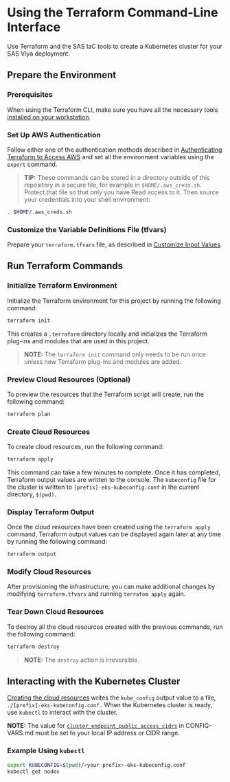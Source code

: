 # Using the Terraform Command-Line Interface

Use Terraform and the SAS IaC tools to create a Kubernetes cluster for your SAS Viya deployment.

## Prepare the Environment

### Prerequisites

When using the Terraform CLI, make sure you have all the necessary tools [installed on your workstation](../../README.md#terraform-requirements).

### Set Up AWS Authentication

Follow either one of the authentication methods described in [Authenticating Terraform to Access AWS](./TerraformAWSAuthentication.md) and set all the environment variables using the `export` command.

> **TIP:** These commands can be stored in a directory outside of this repository in a secure file, for example in `$HOME/.aws_creds.sh`. Protect that file so that only you have Read access to it. Then source your credentials into your shell environment:

```bash
. $HOME/.aws_creds.sh
```

### Customize the Variable Definitions File (tfvars)

Prepare your `terraform.tfvars` file, as described in [Customize Input Values](../../README.md#customize-input-values).

## Run Terraform Commands

### Initialize Terraform Environment

Initialize the Terraform environment for this project by running the following command:

```bash
terraform init
```

This creates a `.terraform` directory locally and initializes the Terraform plug-ins and modules that are used in this project.

> **NOTE:** The `terraform init` command only needs to be run once unless new Terraform plug-ins and modules are added.

### Preview Cloud Resources (Optional)

To preview the resources that the Terraform script will create, run the following command:

```bash
terraform plan
```

### Create Cloud Resources

To create cloud resources, run the following command:

```bash
terraform apply
```

This command can take a few minutes to complete. Once it has completed, Terraform output values are written to the console. The `kubeconfig` file for the cluster is written to `[prefix]-eks-kubeconfig.conf` in the current directory, `$(pwd)`.

### Display Terraform Output

Once the cloud resources have been created using the `terraform apply` command, Terraform output values can be displayed again later at any time by running the following command:

```bash
terraform output
```

### Modify Cloud Resources

After provisioning the infrastructure, you can make additional changes by modifying `terraform.tfvars` and running `terrafom apply` again.

### Tear Down Cloud Resources

To destroy all the cloud resources created with the previous commands, run the following command:

```bash
terraform destroy
```

> **NOTE:** The `destroy` action is irreversible.

## Interacting with the Kubernetes Cluster

[Creating the cloud resources](#create-cloud-resources) writes the `kube_config` output value to a file, `./[prefix]-eks-kubeconfig.conf.` When the Kubernetes cluster is ready, use `kubectl` to interact with the cluster.

**NOTE:** The value for [`cluster_endpoint_public_access_cidrs`](../CONFIG-VARS.md#admin-access) in CONFIG-VARS.md must be set to your local IP address or CIDR range.

### Example Using `kubectl`

```bash
export KUBECONFIG=$(pwd)/<your prefix>-eks-kubeconfig.conf
kubectl get nodes
```
